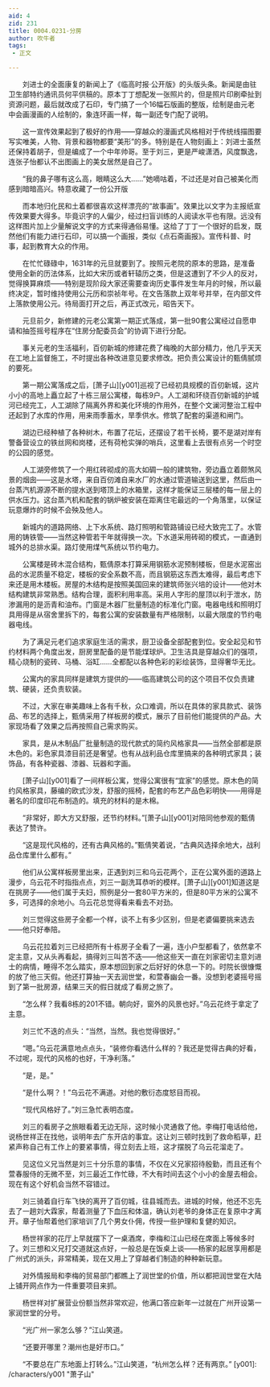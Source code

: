 ```yaml
---
aid: 4
zid: 231
title: 0004.0231-分房
author: 吹牛者
tags: 
 - 正文

---
```




　　刘进士的全面康复的新闻上了《临高时报·公开版》的头版头条。新闻是由驻卫生部特约通讯员何平供稿的。原本丁丁想配发一张照片的，但是照片印刷牵扯到资源问题，最后就改成了石印，专门搞了一个16幅石版画的整版，绘制是由元老中会画漫画的人绘制的，象连环画一样，每一副还专门配了说明。

　　这一宣传效果起到了极好的作用——穿越众的漫画式风格相对于传统线描图要写实唯美，人物、背景和器物都要“美形”的多。特别是在人物刻画上：刘进士虽然还保持着胡子，但是编成了一个中年帅哥。至于刘三，更是严峻潇洒，风度飘逸，连张子怡都认不出图画上的美女居然是自己了。

　　“我的鼻子哪有这么高，眼睛这么大……”她嘀咕着，不过还是对自己被美化而感到暗暗高兴。特意收藏了一份公开版

　　而本地归化民和土着都很喜欢这样漂亮的“故事画”。效果比以文字为主报纸宣传效果要大得多。毕竟识字的人偏少，经过扫盲训练的人阅读水平也有限。远没有这样图片加上少量解说文字的方式来得通俗易懂。这给了丁丁一个很好的启发，既然他们有能力进行石印，可以搞一个画报，类似《点石斋画报》。宣传科普、时事，起到教育大众的作用。

　　在忙忙碌碌中，1631年的元旦就要到了。按照元老院的原本的思路，是准备使用全新的历法体系，比如大宋历或者轩辕历之类，但是这遭到了不少人的反对，觉得换算麻烦——特别是现阶段大家还需要查询历史事件发生年月的时候，所以最终决定，暂时维持使用公元历和崇祯年号。在文告落款上双年号并举，在内部文件上落款使用公元。待局面打开之后，再正式改元，昭告天下。

　　元旦前夕，新修建的元老公寓第一期正式落成，第一批90套公寓经过自愿申请和抽签摇号程序在“住房分配委员会”的协调下进行分配。

　　事关元老的生活福利，百仞新城的修建花费了梅晚的大部分精力，他几乎天天在工地上监督施工，不时提出各种改进意见要求修改。把负责公寓设计的甄倩腻烦的要死。

　　第一期公寓落成之后，[萧子山][y001]巡视了已经初具规模的百仞新城，这片小小的高地上矗立起了十栋三层公寓楼，每栋9户。人工湖和环绕百仞新城的护城河已经完工，人工湖除了隔离外界和美化环境的作用外，在整个文澜河整治工程中还起到了水库的作用，用来雨季蓄水，旱季供水。修筑了配套的渠道和闸门。

　　湖边已经种植了各种树木，布置了花坛，还摆设了若干长椅，要不是湖对岸有警备营设立的铁丝网和岗楼，还有荷枪实弹的哨兵，这里看上去很有点另一个时空的公园的感觉。

　　人工湖旁修筑了一个用红砖砌成的高大如碉一般的建筑物，旁边矗立着颇煞风景的烟囱——这是水塔，来自百仞滩自来水厂的水通过管道输送到这里，然后由一台蒸汽机源源不断的提水送到塔顶上的水箱里，这样才能保证三层楼的每一层上的供水压力。这台蒸汽机和配套的锅炉被安装在距离住宅最远的一个角落里，以保证玩意爆炸的时候不会殃及他人。

　　新城内的道路网络、上下水系统、路灯照明和管路铺设已经大致完工了。水管用的铸铁管——当然这种管若干年就得换一次。下水道采用砖砌的模式，一直通到城外的总排水渠。路灯使用煤气系统以节约电力。

　　公寓楼是砖木混合结构，甄倩原本打算采用钢筋水泥预制楼板，但是水泥窑出品的水泥质量不稳定，楼板的安全系数不高，而且钢筋这东西太难得，最后考虑下来还是用木楼板。房屋的木结构是按照美国回来的建筑师张兴培的设计——他对木结构建筑非常熟悉。结构合理，面积利用率高。采用人字形的屋顶以利于泄水，防渗漏用的是沥青和油布。门窗是木器厂批量制造的标准化门窗。电器电线和照明灯具用得是从宿舍里拆下的，每套公寓的安装数量有严格限制，以最大限度的节约电器电线。

　　为了满足元老们追求家庭生活的需求，厨卫设备全部配套到位。安全起见和节约材料两个角度出发，厨房里配备的是节能煤球炉。卫生洁具是穿越众们的强项，精心烧制的瓷砖、马桶、浴缸……全都配以各种色彩的彩绘装饰，显得奢华无比。

　　公寓内的家具同样是建筑方提供的——临高建筑公司的这个项目不仅负责建筑、硬装，还负责软装。

　　不过，大家在审美趣味上各有千秋，众口难调，所以在具体的家具款式、装饰品、布艺的选择上，甄倩采用了样板房的模式，展示了目前他们能提供的产品。大家现场看了效果之后再按照自己需求购买。

　　家具，是从木制品厂批量制造的现代款式的简约风格家具——当然全部都是原木色的。彩色家具漆目前还是奢望。也有从战利品仓库里搞来的各种明式家具；装饰品，有各种瓷器、漆器、玩器和字画。

　　[萧子山][y001]看了一间样板公寓，觉得公寓很有“宜家”的感觉。原木色的简约风格家具，藤编的欧式沙发，舒服的摇椅，配套的布艺产品色彩明快——用得是著名的印度印花布制造的。填充的材料的是木棉。

　　“非常好，即大方又舒服，还节约材料。”[萧子山][y001]对陪同他参观的甄倩表达了赞许。

　　“这是现代风格的，还有古典风格的。”甄倩笑着说，“古典风选择余地大，战利品仓库里什么都有。”

　　他们从公寓样板房里出来，正遇到刘三和乌云花两个，正在公寓外面的道路上漫步，乌云花不时指指点点，刘三一副洗耳恭听的模样。[萧子山][y001]知道这是在挑房子——他们属于夫妇，照例是分一套80平方米的，但是80平方米的公寓不多，可选择的余地小。乌云花总觉得看来看去不对劲。

　　刘三觉得这些房子全都一个样，谈不上有多少区别，但是老婆偏要挑来选去——他只好奉陪。

　　乌云花拉着刘三已经把所有十栋房子全看了一遍，连小户型都看了，依然拿不定主意，又从头再看起，搞得刘三叫苦不迭——他这些天一直在刘家密切主意刘进士的病情，睡得不怎么踏实，原本想回到家之后好好的休息一下的。时院长很慷慨的放了他三天假。他还打算抽一天去润世堂，和萱春幽会一番。没想到老婆摇号摇到了第一批房源，结果三天的假日就成了看房之旅了。

　　“怎么样？我看8栋的201不错。朝向好，窗外的风景也好。”乌云花终于拿定了主意。

　　刘三忙不迭的点头：“当然，当然。我也觉得很好。”

　　“嗯。”乌云花满意地点点头，“装修你看选什么样的？我还是觉得古典的好看，不过呢，现代的风格的也好，干净利落。”

　　“是，是。”

　　“是什么啊？！”乌云花不满道。对他的敷衍态度怒目而视。

　　“现代风格好了。”刘三急忙表明态度。

　　刘三的看房子之旅眼看着无边无际，这时候小灵通救了他。李梅打电话给他，说杨世祥正在找他，谈明年去广东开店的事宜。这让刘三顿时找到了救命稻草，赶紧声称自己有工作上的要紧事情，得立刻去上班，这才摆脱了乌云花溜走了。

　　见这位义兄当然是刘三十分乐意的事情，不仅在义兄家招待殷勤，而且还有个萱春服侍的无微不至，刘三最近工作忙碌，不大有时间去这个小小的金屋去相会。现在有这个好机会当然不容错过。

　　刘三骑着自行车飞快的离开了百仞城，往县城而去。进城的时候，他还不忘先去了一趟刘大霖家，帮着测量了下血压和体温，确认刘老爷的身体正在复原中才离开。章子怡帮着他们家培训了几个男女仆佣，传授一些护理和复健的知识。

　　杨世祥家的花厅上早就摆下了一桌酒席，李梅和江山已经在席面上等候多时了。刘三想和义兄打交道就这点好，一般总是在饭桌上谈——杨家的起居享用都是广州式的派头，非常精美，现在又用上了穿越者们制造的种种新玩意。

　　对外情报局和李梅的贸易部门都瞧上了润世堂的价值，所以都把润世堂在大陆上铺开网点作为一件重要项目来抓。

　　杨世祥对扩展营业份额当然非常欢迎，他满口答应新年一过就在广州开设第一家润世堂的分号。

　　“光广州一家怎么够？”江山笑道。

　　“还要开哪里？潮州也是好市口。”

　　“不要总在广东地面上打转么。”江山笑道，“杭州怎么样？还有两京。”
[y001]: /characters/y001 "萧子山"


